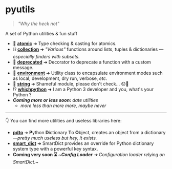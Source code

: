 # pyutils

> _"Why the heck not"_

A set of Python utilities & fun stuff

- 🤯 **[atomic](https://github.com/rodzebird/pyutils/atomic.py)** ➜ Type checking & casting for atomics.
- ⛓ **[collection](https://github.com/rodzebird/pyutils/collection.py)** ➜ _"Various"_ functions around lists, tuples & dictionaries _—especially finders with subsets_.
- 👴 **[deprecated](https://github.com/rodzebird/pyutils/deprecated.py)** ➜ Decorator to deprecate a function with a custom message.
- 🌳 **[environment](https://github.com/rodzebird/pyutils/environment.py)** ➜ Utility class to encapsulate environment modes such as local, development, dry run, verbose, _etc_.
- 💬 **[string](https://github.com/rodzebird/pyutils/string.py)** ➜ Shameful module, please don't check... 😞🙏
- ⁉ **[whichpython](https://github.com/rodzebird/pyutils/whichpython.py)** ➜ I am a Python 3 developer and you, what's your Python ?
- _**Coming more or less soon:** date utilities_
  - _more less than more more, maybe never_

---

👇 You can find more utilities and useless libraries here:

- **[pdto](https://github.com/rodzebird/pdto)** ➜ **P**ython **D**ictionary **T**o **O**bject, creates an object from a dictionary —_pretty much useless but hey, it exists._
- **[smart_dict](https://github.com/rodzebird/smart_dict)** ➜ SmartDict provides an override for Python dictionary system type with a powerful key syntax.
- **Coming very soon ⌛** ~_**Config Loader** ➜ Configuration loader relying on SmartDict._~
